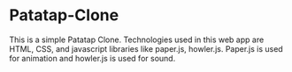 # Patatap-Clone
This is a simple Patatap Clone. Technologies used in this web app are HTML, CSS, and javascript libraries like paper.js, 
howler.js. Paper.js is used for animation and howler.js is used for sound.
